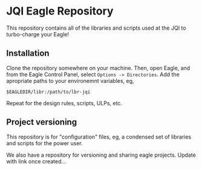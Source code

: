 # JQI Eagle Repository

This repository contains all of the libraries and scripts used at the JQI to turbo-charge your Eagle!

## Installation

Clone the repository somewhere on your machine. Then, open Eagle, and from the Eagle Control Panel, select `Options -> Directories`. Add the apropriate paths to your environemnt variables, eg, 

    $EAGLEDIR/libr:/path/to/lbr-jqi

Repeat for the design rules, scripts, ULPs, etc.

## Project versioning

This repository is for "configuration" files, eg, a condensed set of libraries and scripts for the power user.

We also have a repository for versioning and sharing eagle projects. Update with link once created...
